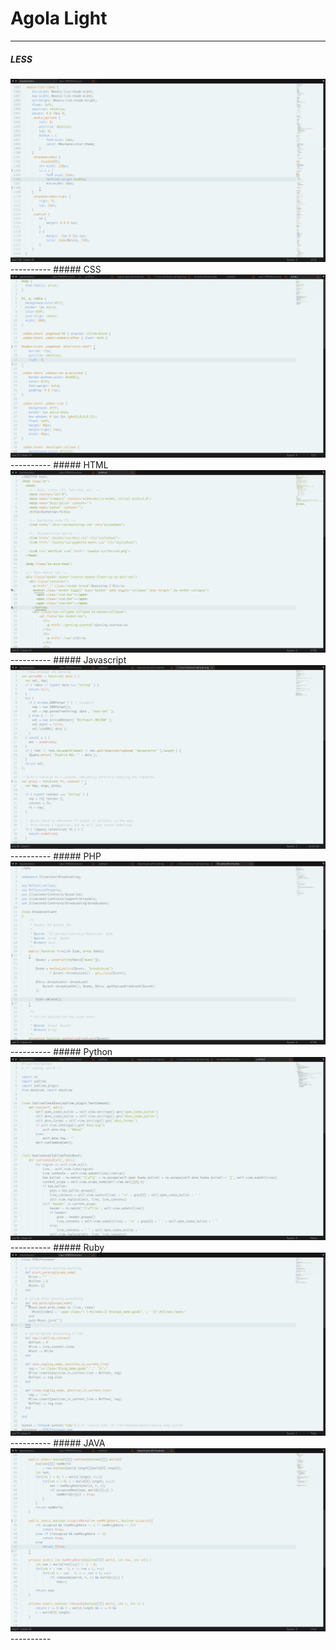 # Agola Light
----------
##### LESS 
<img src="https://github.com/UnderlineWords/Agola-Color-Schemes/blob/master/screenshots/Light/Less.png" />
----------
##### CSS
<img src="https://github.com/UnderlineWords/Agola-Color-Schemes/blob/master/screenshots/Light/CSS.png" />
----------
##### HTML
<img src="https://github.com/UnderlineWords/Agola-Color-Schemes/blob/master/screenshots/Light/HTML.png" />
----------
##### Javascript
<img src="https://github.com/UnderlineWords/Agola-Color-Schemes/blob/master/screenshots/Light/Javascript.png" />
----------
##### PHP
<img src="https://github.com/UnderlineWords/Agola-Color-Schemes/blob/master/screenshots/Light/PHP.png" />
----------
##### Python
<img src="https://github.com/UnderlineWords/Agola-Color-Schemes/blob/master/screenshots/Light/Python.png" />
----------
##### Ruby
<img src="https://github.com/UnderlineWords/Agola-Color-Schemes/blob/master/screenshots/Light/Ruby.png" />
----------
##### JAVA
<img src="https://github.com/UnderlineWords/Agola-Color-Schemes/blob/master/screenshots/Light/Java.png" />
----------

